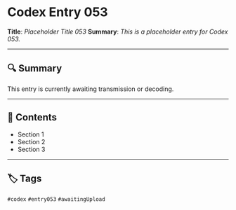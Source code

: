# Codex Entry 053

**Title**: *Placeholder Title 053*
**Summary**: _This is a placeholder entry for Codex 053._

---

## 🔍 Summary

This entry is currently awaiting transmission or decoding.

---

## 🧠 Contents

- Section 1
- Section 2
- Section 3

---

## 🏷️ Tags

`#codex` `#entry053` `#awaitingUpload`
